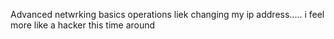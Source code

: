 Advanced  netwrking basics operations liek changing my ip address..... i feel more like a hacker this time around
